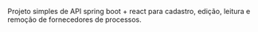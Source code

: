 Projeto simples de API spring boot + react para cadastro, edição, leitura e remoção de fornecedores de processos.
